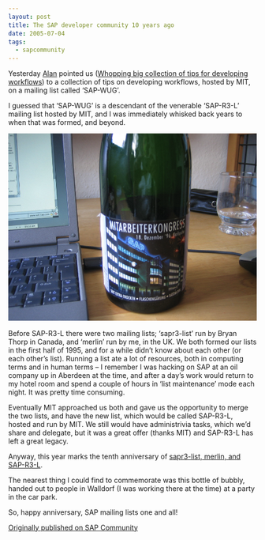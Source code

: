 ```yaml
---
layout: post
title: The SAP developer community 10 years ago
date: 2005-07-04
tags:
  - sapcommunity
---
```

Yesterday [Alan](https://people.sap.com/alan.rickayzen) pointed us ([Whopping big collection of tips for developing workflows](https://blogs.sap.com/2005/07/04/whopping-big-collection-of-tips-for-developing-workflows/)) to a collection of tips on developing workflows, hosted by MIT, on a mailing list called ‘SAP-WUG’.

I guessed that ‘SAP-WUG’ is a descendant of the venerable ‘SAP-R3-L’ mailing list hosted by MIT, and I was immediately whisked back years to when that was formed, and beyond.

![Bottle of bubbly with SAP label](/images/2005/07/mitarbeiterkongressflasche.png)

Before SAP-R3-L there were two mailing lists; ‘sapr3-list’ run by Bryan Thorp in Canada, and ‘merlin’ run by me, in the UK. We both formed our lists in the first half of 1995, and for a while didn’t know about each other (or each other’s list). Running a list ate a lot of resources, both in computing terms and in human terms – I remember I was hacking on SAP at an oil company up in Aberdeen at the time, and after a day’s work would return to my hotel room and spend a couple of hours in ‘list maintenance’ mode each night. It was pretty time consuming.

Eventually MIT approached us both and gave us the opportunity to merge the two lists, and have the new list, which would be called SAP-R3-L, hosted and run by MIT. We still would have administrivia tasks, which we’d share and delegate, but it was a great offer (thanks MIT) and SAP-R3-L has left a great legacy.

Anyway, this year marks the tenth anniversary of [sapr3-list, merlin, and SAP-R3-L](https://web.archive.org/web/20020906170450/http://www.cpub.com/archives/saplist/saplistinfo.html).

The nearest thing I could find to commemorate was this bottle of bubbly, handed out to people in Walldorf (I was working there at the time) at a party in the car park.

So, happy anniversary, SAP mailing lists one and all!

[Originally published on SAP Community](https://blogs.sap.com/2005/07/04/the-sap-developer-community-10-years-ago/)
